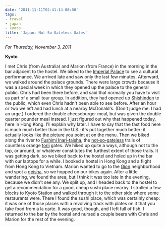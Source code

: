 ```yaml
---
date: '2011-11-11T02:41:14-08:00'
tags:
- travel
- japan
- kyoto
title: 'Japan: Not-So-Gateless Gates'
---
```


*For Thursday, November 3, 2011*

**Kyoto**

I met Chris (from Australia) and Marion (from France) in the morning in the bar adjacent to the hostel. We biked to the [Imperial Palace](https://www.google.com/search?q=Kyoto+Imperial+Palace) to see a cultural performance. We arrived late and saw only the last few minutes. Afterward, we walked around the palace grounds. There were large crowds because it was a special week in which they opened up the palace to the general public. Chris had been there before, and said that normally you have to visit as part of a small tour group. In addition, they had opened up [Shishinden](https://www.google.com/search?q=Shishinden) to the public, which even Chris hadn't been able to see before. After an hour or two we left and had lunch at a nearby McDonald's. (Don't judge me. I had an urge.) I ordered the double cheeseburger meal, but was given the double quarter pounder meal instead. I just figured out why that happened today, here in Hong Kong. I'll explain why later. I have to say that the fast food here is much much better than in the U.S.; it's put together much better; it actually looks like the picture you point at on the menu. Then we biked along the river to [Fushimi Inari-taisha](https://www.google.com/search?q=fushimi+inari+taisha), the [not-so-gateless](https://en.wikipedia.org/wiki/The_Gateless_Barrier) trails of countless orange [torii](https://www.google.com/search?q=torii) gates. We hiked up quite a ways, although not to the top, or around, or whatever constitutes the furthest extent of those trails. It was getting dark, so we biked back to the hostel and holed up in the bar with our laptops for a while. I booked a hostel in Hong Kong and a flight from Hong Kong to Vietnam. Marion wanted to go to the [Gion](https://www.google.com/search?q=gion) neighborhood and spot a [geisha](https://www.google.com/search?q=geisha), so we hopped on our bikes again. After a little wandering, we found the area, but I think it was too late in the evening, because we didn't see any. We split up, and I headed back to the hostel to get a recommendation for a good, cheap sushi place nearby. I strolled a few blocks to Kyoto Station and walked through it to the other side where some restaurants were. There I found the sushi place, which was certainly cheap: it was one of those places with a revolving track with plates on it that you take food from a la carte. It was good, though, and I left full of fish. I returned to the bar by the hostel and nursed a couple beers with Chris and Marion for the rest of the evening.
